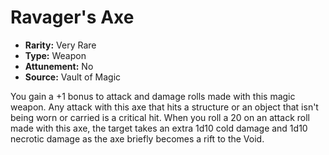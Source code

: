 # Ravager's Axe

- **Rarity:** Very Rare
- **Type:** Weapon
- **Attunement:** No
- **Source:** Vault of Magic

You gain a +1 bonus to attack and damage rolls made with this magic weapon. Any attack with this axe that hits a structure or an object that isn't being worn or carried is a critical hit. When you roll a 20 on an attack roll made with this axe, the target takes an extra 1d10 cold damage and 1d10 necrotic damage as the axe briefly becomes a rift to the Void.
